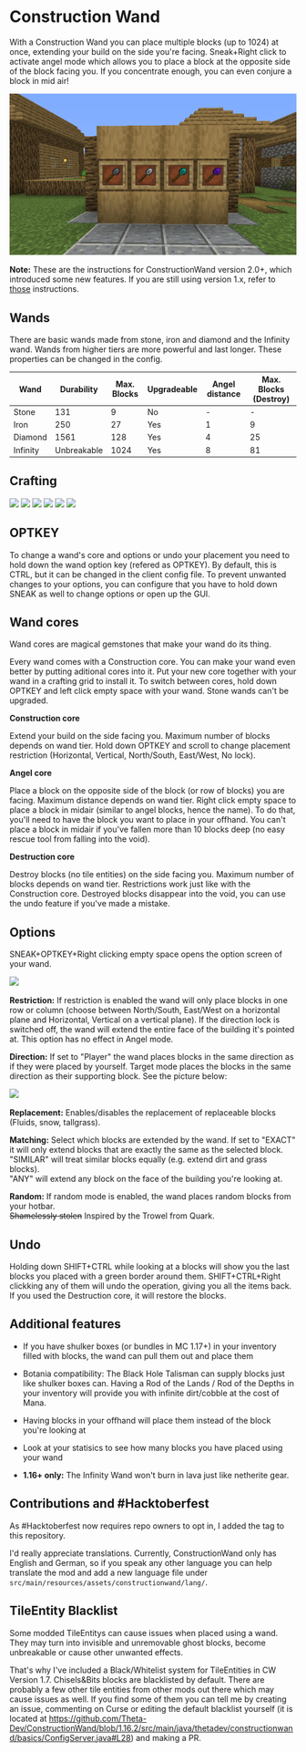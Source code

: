 # Construction Wand

With a Construction Wand you can place multiple blocks (up to 1024) at once, extending your build on the side you're
facing. Sneak+Right click to activate angel mode which allows you to place a block at the opposite side of the block
facing you. If you concentrate enough, you can even conjure a block in mid air!

![](images/wands.png)

**Note:** These are the instructions for ConstructionWand version 2.0+, which introduced some new features.
If you are still using version 1.x, refer to [those](https://github.com/Theta-Dev/ConstructionWand/tree/1.16.2-1.7)
instructions.

## Wands

There are basic wands made from stone, iron and diamond and the Infinity wand. Wands from higher tiers are more powerful
and last longer. These properties can be changed in the config.

| Wand     | Durability  | Max. Blocks | Upgradeable | Angel distance | Max. Blocks (Destroy) |
|----------|-------------|-------------|-------------|----------------|-----------------------|
| Stone    | 131         | 9           | No          | -              | -                     |
| Iron     | 250         | 27          | Yes         | 1              | 9                     |
| Diamond  | 1561        | 128         | Yes         | 4              | 25                    |
| Infinity | Unbreakable | 1024        | Yes         | 8              | 81                    |

## Crafting
![](https://raw.githubusercontent.com/Theta-Dev/ConstructionWand/1.16.2/images/crafting1.png)
![](https://raw.githubusercontent.com/Theta-Dev/ConstructionWand/1.16.2/images/crafting2.png)
![](https://raw.githubusercontent.com/Theta-Dev/ConstructionWand/1.16.2/images/crafting3.png)
![](https://raw.githubusercontent.com/Theta-Dev/ConstructionWand/1.16.2/images/crafting4.png)
![](https://raw.githubusercontent.com/Theta-Dev/ConstructionWand/1.16.2/images/crafting5.png)
![](https://raw.githubusercontent.com/Theta-Dev/ConstructionWand/1.16.2/images/crafting6.png)

## OPTKEY

To change a wand's core and options or undo your placement you need to hold down the wand option key
(refered as OPTKEY). By default, this is CTRL, but it can be changed in the client config file. To prevent unwanted
changes to your options, you can configure that you have to hold down SNEAK as well to change options or open up the
GUI.

## Wand cores

Wand cores are magical gemstones that make your wand do its thing.

Every wand comes with a Construction core. You can make your wand even better by putting
aditional cores into it. Put your new core together with your wand in a
crafting grid to install it. To switch between cores, hold down OPTKEY and left click empty space
with your wand.
Stone wands can't be upgraded.

**Construction core**

Extend your build on the side facing you. Maximum number of blocks depends on wand tier.
Hold down OPTKEY and scroll to change placement restriction
(Horizontal, Vertical, North/South, East/West, No lock).

**Angel core**

Place a block on the opposite side of the block (or row of blocks) you are facing. Maximum distance depends
on wand tier. Right click empty space to place a block in midair (similar to angel blocks, hence the name).
To do that, you'll need to have the block you want to place in your offhand. You can't place a block in midair
if you've fallen more than 10 blocks deep (no easy rescue tool from falling into the void).

**Destruction core**

Destroy blocks (no tile entities) on the side facing you. Maximum number of blocks depends on wand tier.
Restrictions work just like with the Construction core. Destroyed blocks disappear into the void,
you can use the undo feature if you've made a mistake.

## Options
SNEAK+OPTKEY+Right clicking empty space opens the option screen of your wand.

![](https://raw.githubusercontent.com/Theta-Dev/ConstructionWand/1.15/images/options.png)

**Restriction:** If restriction is enabled the wand will only place blocks in one row or column
(choose between North/South, East/West on a horizontal plane and Horizontal, Vertical on a vertical plane).
If the direction lock is switched off, the wand will extend the entire face of the building it's pointed at.
This option has no effect in Angel mode.

**Direction:** If set to "Player" the wand places blocks in the same direction as if they were placed by yourself.
Target mode places the blocks in the same direction as their supporting block. See the picture below:

![](https://raw.githubusercontent.com/Theta-Dev/ConstructionWand/1.15/images/placedir.png)

**Replacement:** Enables/disables the replacement of replaceable blocks (Fluids, snow, tallgrass).

**Matching:** Select which blocks are extended by the wand. If set to "EXACT" it will only extend blocks that
are exactly the same as the selected block.<br>
"SIMILAR" will treat similar blocks equally (e.g. extend dirt and grass blocks).<br>
"ANY" will extend any block on the face of the building you're looking at.

**Random:** If random mode is enabled, the wand places random blocks from your hotbar.<br>
~~Shamelessly stolen~~ Inspired by the Trowel from Quark.

## Undo
Holding down SHIFT+CTRL while looking at a blocks will show you the last blocks you placed with a green border
around them. SHIFT+CTRL+Right clickking any of them will undo the operation, giving you all the items back.
If you used the Destruction core, it will restore the blocks.

## Additional features
- If you have shulker boxes (or bundles in MC 1.17+) in your inventory filled with blocks, the wand can pull them out
  and place them

- Botania compatibility: The Black Hole Talisman can supply blocks just like shulker boxes can. Having a Rod of the
  Lands / Rod of the Depths in your inventory will provide you with infinite dirt/cobble at the cost of Mana.

- Having blocks in your offhand will place them instead of the block you're looking at

- Look at your statisics to see how many blocks you have placed using your wand

- **1.16+ only:** The Infinity Wand won't burn in lava just like netherite gear.

## Contributions and #Hacktoberfest
As #Hacktoberfest now requires repo owners to opt in, I added the tag to this repository.

I'd really appreciate translations. Currently, ConstructionWand only has English and German,
so if you speak any other language you can help translate the mod and add a new language file
under `src/main/resources/assets/constructionwand/lang/`.

## TileEntity Blacklist
Some modded TileEntitys can cause issues when placed using a wand. They may turn into invisible and
unremovable ghost blocks, become unbreakable or cause other unwanted effects.

That's why I've included a Black/Whitelist system
for TileEntities in CW Version 1.7. Chisels&Bits blocks are blacklisted by default.
There are probably a few other tile entities from other mods out there which may cause issues as well.
If you find some of them you can tell me by creating
an issue, commenting on Curse or editing the default blacklist yourself
(it is located at https://github.com/Theta-Dev/ConstructionWand/blob/1.16.2/src/main/java/thetadev/constructionwand/basics/ConfigServer.java#L28)
and making a PR.

